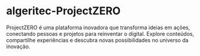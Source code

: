 # algeritec-ProjectZERO
ProjectZERO é uma plataforma inovadora que transforma ideias em ações, conectando pessoas e projetos para reinventar o digital. Explore conteúdos, compartilhe experiências e descubra novas possibilidades no universo da inovação.
